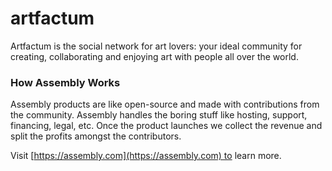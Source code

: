 artfactum
=========

Artfactum is the social network for art lovers: your ideal community for creating, collaborating and enjoying art with people all over the world.

### How Assembly Works

Assembly products are like open-source and made with contributions from the community. Assembly handles the boring stuff like hosting, support, financing, legal, etc. Once the product launches we collect the revenue and split the profits amongst the contributors.

Visit [https://assembly.com](https://assembly.com) to learn more.
